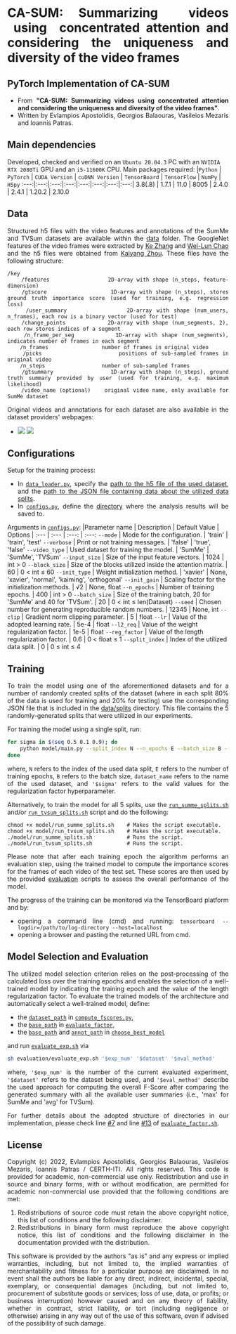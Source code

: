 <h1><div align="justify"> CA-SUM: Summarizing &nbsp;videos &nbsp;using &nbsp;concentrated attention and considering the uniqueness and diversity of the video frames </div></h1>

## PyTorch Implementation of CA-SUM 
<div align="justify">

- From **"CA-SUM: Summarizing videos using concentrated attention and considering the uniqueness and diversity of the video frames"**.
- Written by Evlampios Apostolidis, Georgios Balaouras, Vasileios Mezaris and Ioannis Patras.
</div>

## Main dependencies
Developed, checked and verified on an `Ubuntu 20.04.3` PC with an `NVIDIA RTX 2080Ti` GPU and an `i5-11600K` CPU. Main packages required:
|`Python` | `PyTorch` | `CUDA Version` | `cuDNN Version` | `TensorBoard` | `TensorFlow` | `NumPy` | `H5py`
:---:|:---:|:---:|:---:|:---:|:---:|:---:|:---:|
3.8(.8) | 1.7.1 | 11.0 | 8005 | 2.4.0 | 2.4.1 | 1.20.2 | 2.10.0

## Data
<div align="justify">

Structured h5 files with the video features and annotations of the SumMe and TVSum datasets are available within the [data](data) folder. The GoogleNet features of the video frames were extracted by [Ke Zhang](https://github.com/kezhang-cs) and [Wei-Lun Chao](https://github.com/pujols) and the h5 files were obtained from [Kaiyang Zhou](https://github.com/KaiyangZhou/pytorch-vsumm-reinforce). These files have the following structure:
```Text
/key
    /features                 2D-array with shape (n_steps, feature-dimension)
    /gtscore                  1D-array with shape (n_steps), stores ground truth importance score (used for training, e.g. regression loss)
    /user_summary             2D-array with shape (num_users, n_frames), each row is a binary vector (used for test)
    /change_points            2D-array with shape (num_segments, 2), each row stores indices of a segment
    /n_frame_per_seg          1D-array with shape (num_segments), indicates number of frames in each segment
    /n_frames                 number of frames in original video
    /picks                    positions of sub-sampled frames in original video
    /n_steps                  number of sub-sampled frames
    /gtsummary                1D-array with shape (n_steps), ground truth summary provided by user (used for training, e.g. maximum likelihood)
    /video_name (optional)    original video name, only available for SumMe dataset
```
Original videos and annotations for each dataset are also available in the dataset providers' webpages: 
- <a href="https://github.com/yalesong/tvsum"><img src="https://img.shields.io/badge/Dataset-TVSum-green"/></a> <a href="https://gyglim.github.io/me/vsum/index.html#benchmark"><img src="https://img.shields.io/badge/Dataset-SumMe-blue"/></a>
</div>

## Configurations
<div align="justify">

Setup for the training process:
 - In [`data_loader.py`](model/data_loader.py), specify the [path to the h5 file of the used dataset](model/data_loader.py#L19:L20), and the [path to the JSON file containing data about the utilized data splits](model/data_loader.py#L21).
 - In [`configs.py`](model/configs.py), define the [directory](model/configs.py#L7) where the analysis results will be saved to. </div>
   
Arguments in [`configs.py`](model/configs.py): 
|Parameter name | Description | Default Value | Options
| :--- | :--- | :---: | :---:
`--mode` | Mode for the configuration. | 'train' | 'train', 'test'
`--verbose` | Print or not training messages. | 'false' | 'true', 'false'
`--video_type` | Used dataset for training the model. | 'SumMe' | 'SumMe', 'TVSum'
`--input_size` | Size of the input feature vectors. | 1024 | int > 0
`--block_size` | Size of the blocks utilized inside the attention matrix. | 60 | 0 < int ≤ 60
`--init_type` | Weight initialization method. | 'xavier' | None, 'xavier', 'normal', 'kaiming', 'orthogonal'
`--init_gain` | Scaling factor for the initialization methods. | √2 | None, float
`--n_epochs` | Number of training epochs. | 400 | int > 0
`--batch_size` | Size of the training batch, 20 for 'SumMe' and 40 for 'TVSum'. | 20 | 0 < int ≤ len(Dataset)
`--seed` | Chosen number for generating reproducible random numbers. | 12345 | None, int
`--clip` | Gradient norm clipping parameter. | 5 | float 
`--lr` | Value of the adopted learning rate. | 5e-4 | float
`--l2_req` | Value of the weight regularization factor. | 1e-5 | float
`--reg_factor` | Value of the length regularization factor. | 0.6 | 0 < float ≤ 1
`--split_index` | Index of the utilized data split. | 0 | 0 ≤ int ≤ 4


## Training
<div align="justify">

To train the model using one of the aforementioned datasets and for a number of randomly created splits of the dataset (where in each split 80% of the data is used for training and 20% for testing) use the corresponding JSON file that is included in the [data/splits](/data/splits) directory. This file contains the 5 randomly-generated splits that were utilized in our experiments.

For training the model using a single split, run:
```bash
for sigma in $(seq 0.5 0.1 0.9); do
    python model/main.py --split_index N --n_epochs E --batch_size B --video_type 'dataset_name' --reg_factor '$sigma'
done
```
where, `N` refers to the index of the used data split, `E` refers to the number of training epochs, `B` refers to the batch size, `dataset_name` refers to the name of the used dataset, and `'$sigma'` refers to the valid values for the regularization factor hyperparameter.

Alternatively, to train the model for all 5 splits, use the [`run_summe_splits.sh`](model/run_summe_splits.sh) and/or [`run_tvsum_splits.sh`](model/run_tvsum_splits.sh) script and do the following:
```shell-script
chmod +x model/run_summe_splits.sh    # Makes the script executable.
chmod +x model/run_tvsum_splits.sh    # Makes the script executable.
./model/run_summe_splits.sh           # Runs the script. 
./model/run_tvsum_splits.sh           # Runs the script.  
```
Please note that after each training epoch the algorithm performs an evaluation step, using the trained model to compute the importance scores for the frames of each video of the test set. These scores are then used by the provided [evaluation](evaluation) scripts to assess the overall performance of the model.

The progress of the training can be monitored via the TensorBoard platform and by:
- opening a command line (cmd) and running: `tensorboard --logdir=/path/to/log-directory --host=localhost`
- opening a browser and pasting the returned URL from cmd. </div>

## Model Selection and Evaluation 
<div align="justify">

The utilized model selection criterion relies on the post-processing of the calculated loss over the training epochs and enables the selection of a well-trained model by indicating the training epoch and the value of the length regularization factor. To evaluate the trained models of the architecture and automatically select a well-trained model, define:
 - the [`dataset_path`](evaluation/compute_fscores.py#L25) in [`compute_fscores.py`](evaluation/compute_fscores.py),
 - the [`base_path`](evaluation/evaluate_factor.sh#L7) in [`evaluate_factor`](evaluation/evaluate_factor.sh),
 - the [`base_path`](evaluation/choose_best_model.py#L12) and [`annot_path`](evaluation/choose_best_model.py#L34) in [`choose_best_model`](evaluation/choose_best_model.py)

and run [`evaluate_exp.sh`](evaluation/evaluate_exp.sh) via
```bash
sh evaluation/evaluate_exp.sh '$exp_num' '$dataset' '$eval_method'
```
where, `'$exp_num'` is the number of the current evaluated experiment, `'$dataset'` refers to the dataset being used, and `'$eval_method'` describe the used approach for computing the overall F-Score after comparing the generated summary with all the available user summaries (i.e., 'max' for SumMe and 'avg' for TVSum).

For further details about the adopted structure of directories in our implementation, please check line [#7](evaluation/evaluate_factor.sh#L7) and line [#13](evaluation/evaluate_factor.sh#L13) of [`evaluate_factor.sh`](evaluation/evaluate_factor.sh). </div>

## License
<div align="justify">

Copyright (c) 2022, Evlampios Apostolidis, Georgios Balaouras, Vasileios Mezaris, Ioannis Patras / CERTH-ITI. All rights reserved. This code is provided for academic, non-commercial use only. Redistribution and use in source and binary forms, with or without modification, are permitted for academic non-commercial use provided that the following conditions are met:

1. Redistributions of source code must retain the above copyright notice, this list of conditions and the following disclaimer.
2. Redistributions in binary form must reproduce the above copyright notice, this list of conditions and the following disclaimer in the documentation provided with the distribution.

This software is provided by the authors "as is" and any express or implied warranties, including, but not limited to, the implied warranties of merchantability and fitness for a particular purpose are disclaimed. In no event shall the authors be liable for any direct, indirect, incidental, special, exemplary, or consequential damages (including, but not limited to, procurement of substitute goods or services; loss of use, data, or profits; or business interruption) however caused and on any theory of liability, whether in contract, strict liability, or tort (including negligence or otherwise) arising in any way out of the use of this software, even if advised of the possibility of such damage.
</div>
